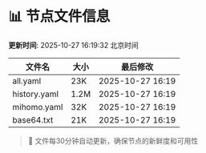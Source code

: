 # 📊 节点文件信息

**更新时间**: 2025-10-27 16:19:32 北京时间

| 文件名 | 大小 | 最后修改 |
|--------|------|----------|
| all.yaml | 23K | 2025-10-27 16:19 |
| history.yaml | 1.2M | 2025-10-27 16:19 |
| mihomo.yaml | 32K | 2025-10-27 16:19 |
| base64.txt | 21K | 2025-10-27 16:19 |

> 🔄 文件每30分钟自动更新，确保节点的新鲜度和可用性
